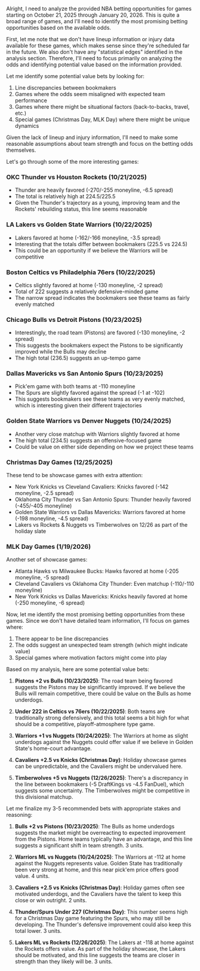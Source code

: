 Alright, I need to analyze the provided NBA betting opportunities for games starting on October 21, 2025 through January 20, 2026. This is quite a broad range of games, and I'll need to identify the most promising betting opportunities based on the available odds.

First, let me note that we don't have lineup information or injury data available for these games, which makes sense since they're scheduled far in the future. We also don't have any "statistical edges" identified in the analysis section. Therefore, I'll need to focus primarily on analyzing the odds and identifying potential value based on the information provided.

Let me identify some potential value bets by looking for:
1. Line discrepancies between bookmakers
2. Games where the odds seem misaligned with expected team performance
3. Games where there might be situational factors (back-to-backs, travel, etc.)
4. Special games (Christmas Day, MLK Day) where there might be unique dynamics

Given the lack of lineup and injury information, I'll need to make some reasonable assumptions about team strength and focus on the betting odds themselves.

Let's go through some of the more interesting games:

### OKC Thunder vs Houston Rockets (10/21/2025)
- Thunder are heavily favored (-270/-255 moneyline, -6.5 spread)
- The total is relatively high at 224.5/225.5
- Given the Thunder's trajectory as a young, improving team and the Rockets' rebuilding status, this line seems reasonable

### LA Lakers vs Golden State Warriors (10/22/2025)
- Lakers favored at home (-162/-166 moneyline, -3.5 spread)
- Interesting that the totals differ between bookmakers (225.5 vs 224.5)
- This could be an opportunity if we believe the Warriors will be competitive

### Boston Celtics vs Philadelphia 76ers (10/22/2025)
- Celtics slightly favored at home (-130 moneyline, -2 spread)
- Total of 222 suggests a relatively defensive-minded game
- The narrow spread indicates the bookmakers see these teams as fairly evenly matched

### Chicago Bulls vs Detroit Pistons (10/23/2025)
- Interestingly, the road team (Pistons) are favored (-130 moneyline, -2 spread)
- This suggests the bookmakers expect the Pistons to be significantly improved while the Bulls may decline
- The high total (236.5) suggests an up-tempo game

### Dallas Mavericks vs San Antonio Spurs (10/23/2025)
- Pick'em game with both teams at -110 moneyline
- The Spurs are slightly favored against the spread (-1 at -102)
- This suggests bookmakers see these teams as very evenly matched, which is interesting given their different trajectories

### Golden State Warriors vs Denver Nuggets (10/24/2025)
- Another very close matchup with Warriors slightly favored at home
- The high total (234.5) suggests an offensive-focused game
- Could be value on either side depending on how we project these teams

### Christmas Day Games (12/25/2025)
These tend to be showcase games with extra attention:

- New York Knicks vs Cleveland Cavaliers: Knicks favored (-142 moneyline, -2.5 spread)
- Oklahoma City Thunder vs San Antonio Spurs: Thunder heavily favored (-455/-405 moneyline)
- Golden State Warriors vs Dallas Mavericks: Warriors favored at home (-198 moneyline, -4.5 spread)
- Lakers vs Rockets & Nuggets vs Timberwolves on 12/26 as part of the holiday slate

### MLK Day Games (1/19/2026)
Another set of showcase games:

- Atlanta Hawks vs Milwaukee Bucks: Hawks favored at home (-205 moneyline, -5 spread)
- Cleveland Cavaliers vs Oklahoma City Thunder: Even matchup (-110/-110 moneyline)
- New York Knicks vs Dallas Mavericks: Knicks heavily favored at home (-250 moneyline, -6 spread)

Now, let me identify the most promising betting opportunities from these games. Since we don't have detailed team information, I'll focus on games where:
1. There appear to be line discrepancies
2. The odds suggest an unexpected team strength (which might indicate value)
3. Special games where motivation factors might come into play

Based on my analysis, here are some potential value bets:

1. **Pistons +2 vs Bulls (10/23/2025)**: The road team being favored suggests the Pistons may be significantly improved. If we believe the Bulls will remain competitive, there could be value on the Bulls as home underdogs.

2. **Under 222 in Celtics vs 76ers (10/22/2025)**: Both teams are traditionally strong defensively, and this total seems a bit high for what should be a competitive, playoff-atmosphere type game.

3. **Warriors +1 vs Nuggets (10/24/2025)**: The Warriors at home as slight underdogs against the Nuggets could offer value if we believe in Golden State's home-court advantage.

4. **Cavaliers +2.5 vs Knicks (Christmas Day)**: Holiday showcase games can be unpredictable, and the Cavaliers might be undervalued here.

5. **Timberwolves +5 vs Nuggets (12/26/2025)**: There's a discrepancy in the line between bookmakers (-5 DraftKings vs -4.5 FanDuel), which suggests some uncertainty. The Timberwolves might be competitive in this divisional matchup.

Let me finalize my 3-5 recommended bets with appropriate stakes and reasoning:

1. **Bulls +2 vs Pistons (10/23/2025)**: The Bulls as home underdogs suggests the market might be overreacting to expected improvement from the Pistons. Home teams typically have an advantage, and this line suggests a significant shift in team strength. 3 units.

2. **Warriors ML vs Nuggets (10/24/2025)**: The Warriors at -112 at home against the Nuggets represents value. Golden State has traditionally been very strong at home, and this near pick'em price offers good value. 4 units.

3. **Cavaliers +2.5 vs Knicks (Christmas Day)**: Holiday games often see motivated underdogs, and the Cavaliers have the talent to keep this close or win outright. 2 units.

4. **Thunder/Spurs Under 227 (Christmas Day)**: This number seems high for a Christmas Day game featuring the Spurs, who may still be developing. The Thunder's defensive improvement could also keep this total lower. 3 units.

5. **Lakers ML vs Rockets (12/26/2025)**: The Lakers at -118 at home against the Rockets offers value. As part of the holiday showcase, the Lakers should be motivated, and this line suggests the teams are closer in strength than they likely will be. 3 units.